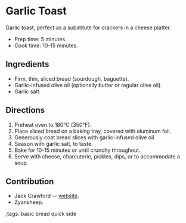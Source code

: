 # Garlic Toast

Garlic toast, perfect as a substitute for crackers in a cheese platter.

- Prep time: 5 minutes.
- Cook time: 10-15 minutes.

## Ingredients

- Firm, thin, sliced bread (sourdough, baguette).
- Garlic-infused olive oil (optionally butter or regular olive oil).
- Garlic salt.

## Directions

1. Preheat oven to 180°C (350°F).
2. Place sliced bread on a baking tray, covered with aluminum foil.
3. Generously coat bread slices with garlic-infused olive oil.
4. Season with garlic salt, to taste.
5. Bake for 10-15 minutes or until crunchy throughout.
6. Serve with cheese, charcuterie, pickles, dips, or to accommodate a soup. 

## Contribution

- Jack Crawford -- [website](https://github.com/jjcrawford).
- Zyansheep.

;tags: basic bread quick side

